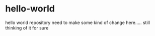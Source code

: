 # hello-world
hello world repository 
need to make some kind of change here..... still thinking of it for sure 

